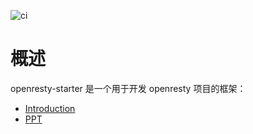 <!-- -*- coding:utf-8-*- -->

![ci](https://travis-ci.org/phenix3443/openresty-delvelop-frame.svg?branch=master)

# 概述

openresty-starter 是一个用于开发 openresty 项目的框架：

- [Introduction](https://phenix3443.github.io/notebook/openresty/openresty-develop-toolkit.html)
- [PPT](https://docs.google.com/presentation/d/1wtf-A4867sAJIlvTe08iCOTgiBrKuOd21ntovxXyd24/edit?usp=sharingx)
